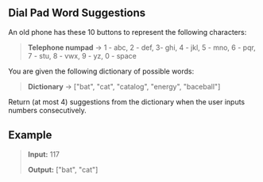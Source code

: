 ## Dial Pad Word Suggestions

An old phone has these 10 buttons to represent the following characters:
>**Telephone numpad** -> 1 - abc, 2 - def, 3- ghi, 4 - jkl, 5 - mno, 6 - pqr, 7 - stu, 8 - vwx, 9 - yz, 0 - space

You are given the following dictionary of possible words:
>**Dictionary** -> ["bat", "cat", "catalog", "energy", "baceball"]

Return (at most 4) suggestions from the dictionary when the user inputs numbers consecutively.

## **Example**
>
>**Input:** 117
>
>**Output:** ["bat", "cat"]
